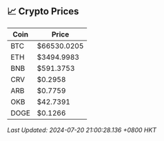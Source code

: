 ## 📈 Crypto Prices

| Coin | Price |
| ---- | ----- |
| BTC | $66530.0205 |
| ETH | $3494.9983 |
| BNB | $591.3753 |
| CRV | $0.2958 |
| ARB | $0.7759 |
| OKB | $42.7391 |
| DOGE | $0.1266 |

_Last Updated: 2024-07-20 21:00:28.136 +0800 HKT_